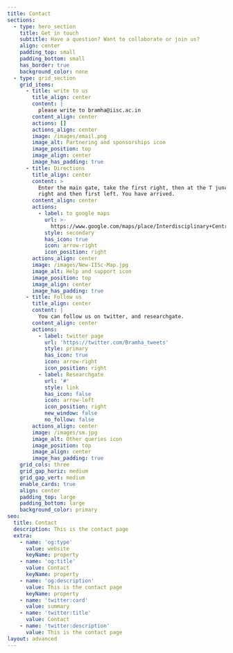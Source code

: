 ```yaml
---
title: Contact
sections:
  - type: hero_section
    title: Get in touch
    subtitle: Have a question? Want to collaborate or join us?
    align: center
    padding_top: small
    padding_bottom: small
    has_border: true
    background_color: none
  - type: grid_section
    grid_items:
      - title: write to us
        title_align: center
        content: |
          please write to bramha@iisc.ac.in
        content_align: center
        actions: []
        actions_align: center
        image: /images/email.png
        image_alt: Partnering and sponsorships icon
        image_position: top
        image_align: center
        image_has_padding: true
      - title: Directions
        title_align: center
        content: >
          Enter the main gate, take the first right, then at the T junction take
          right and then first left. You have arrived.
        content_align: center
        actions:
          - label: to google maps
            url: >-
              https://www.google.com/maps/place/Interdisciplinary+Centre+For+Water+(ICWaR)/@13.017754,77.572614,14z/data=!4m5!3m4!1s0x0:0x6a432b714a8f5510!8m2!3d13.0159138!4d77.5682368?hl=en
            style: secondary
            has_icon: true
            icon: arrow-right
            icon_position: right
        actions_align: center
        image: /images/New-IISc-Map.jpg
        image_alt: Help and support icon
        image_position: top
        image_align: center
        image_has_padding: true
      - title: Follow us
        title_align: center
        content: |
          You can follow us on twitter, and researchgate.
        content_align: center
        actions:
          - label: twitter page
            url: 'https://twitter.com/Bramha_tweets'
            style: primary
            has_icon: true
            icon: arrow-right
            icon_position: right
          - label: Researchgate
            url: '#'
            style: link
            has_icon: false
            icon: arrow-left
            icon_position: right
            new_window: false
            no_follow: false
        actions_align: center
        image: /images/sm.jpg
        image_alt: Other queries icon
        image_position: top
        image_align: center
        image_has_padding: true
    grid_cols: three
    grid_gap_horiz: medium
    grid_gap_vert: medium
    enable_cards: true
    align: center
    padding_top: large
    padding_bottom: large
    background_color: primary
seo:
  title: Contact
  description: This is the contact page
  extra:
    - name: 'og:type'
      value: website
      keyName: property
    - name: 'og:title'
      value: Contact
      keyName: property
    - name: 'og:description'
      value: This is the contact page
      keyName: property
    - name: 'twitter:card'
      value: summary
    - name: 'twitter:title'
      value: Contact
    - name: 'twitter:description'
      value: This is the contact page
layout: advanced
---
```

